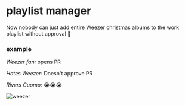 # playlist manager
Now nobody can just add entire Weezer christmas albums to the work playlist without approval 🎉

### example
*Weezer fan:* opens PR

*Hates Weezer:* Doesn't approve PR

*Rivers Cuomo:* 😭😭😭

![weezer](https://media.giphy.com/media/1APhLv5iKgtPTZuO9C/giphy.gif "WEEZER")
